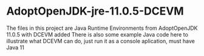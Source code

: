 # AdoptOpenJDK-jre-11.0.5-DCEVM
The files in this project are Java Runtime Environments from AdoptOpenJDK 11.0.5 with DCEVM added
There is also some example Java code here to illustrate what DCEVM can do, just run it as a console aplication, must have Java 11
